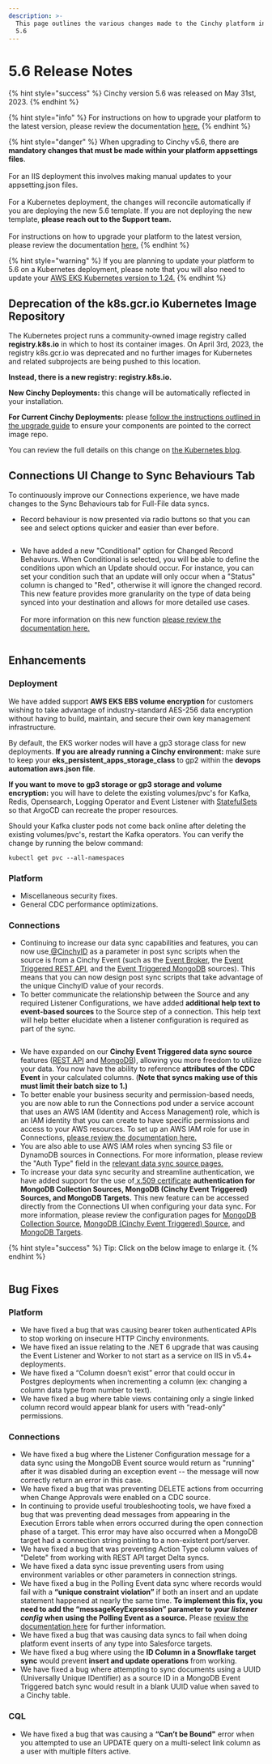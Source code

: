 ```yaml
---
description: >-
  This page outlines the various changes made to the Cinchy platform in version
  5.6
---
```


# 5.6 Release Notes

{% hint style="success" %}
Cinchy version 5.6 was released on May 31st, 2023.
{% endhint %}

{% hint style="info" %}
For instructions on how to upgrade your platform to the latest version, please review the documentation [here.](../../deployment-guide/upgrade-guides/)
{% endhint %}

{% hint style="danger" %}
When upgrading to Cinchy v5.6, there are **mandatory changes that must be made within your platform appsettings files**. \
\
For an IIS deployment this involves making manual updates to your appsetting.json files. \
\
For a Kubernetes deployment, the changes will reconcile automatically if you are deploying the new 5.6 template. If you are not deploying the new template, **please reach out to the Support team.** \
\
For instructions on how to upgrade your platform to the latest version, please review the documentation [here.](https://platform.docs.cinchy.com/deployment-guide/upgrade-guides/upgrading-cinchy-versions)
{% endhint %}

{% hint style="warning" %}
If you are planning to update your platform to 5.6 on a Kubernetes deployment, please note that you will also need to update your [AWS EKS Kubernetes version to 1.24.](../../deployment-guide/upgrade-guides/upgrading-cinchy-versions/kubernetes-upgrades/upgrading-aws-eks-kubernetes-version.md)
{% endhint %}

## Deprecation of the k8s.gcr.io Kubernetes Image Repository

The Kubernetes project runs a community-owned image registry called **registry.k8s.io** in which to host its container images. On April 3rd, 2023, the registry k8s.gcr.io was deprecated and no further images for Kubernetes and related subprojects are being pushed to this location.

**Instead, there is a new registry: registry.k8s.io.**

**New Cinchy Deployments:** this change will be automatically reflected in your installation.

**For Current Cinchy Deployments:** please [follow the instructions outlined in the upgrade guide](../../deployment-guide/upgrade-guides/upgrading-cinchy-versions/kubernetes-upgrades/updating-the-kubernetes-image-registry.md) to ensure your components are pointed to the correct image repo.

You can review the full details on this change on [the Kubernetes blog](https://kubernetes.io/blog/2023/02/06/k8s-gcr-io-freeze-announcement/).

## Connections UI Change to Sync Behaviours Tab

To continuously improve our Connections experience, we have made changes to the Sync Behaviours tab for Full-File data syncs.

* Record behaviour is now presented via radio buttons so that you can see and select options quicker and easier than ever before.

<figure><img src="../../.gitbook/assets/image (345).png" alt=""><figcaption></figcaption></figure>

* We have added a new "Conditional" option for Changed Record Behaviours. When Conditional is selected, you will be able to define the conditions upon which an Update should occur. For instance, you can set your condition such that an update will only occur when a "Status" column is changed to "Red", otherwise it will ignore the changed record. This new feature provides more granularity on the type of data being synced into your destination and allows for more detailed use cases.\
  \
  For more information on this new function [please review the documentation here.](../../data-syncs/building-data-syncs/sync-actions.md#full-file-sync-conditional-changed-record-behaviour)

<figure><img src="../../.gitbook/assets/image (454).png" alt=""><figcaption></figcaption></figure>

## Enhancements

### Deployment

We have added support **AWS EKS EBS volume encryption** for customers wishing to take advantage of industry-standard AES-256 data encryption without having to build, maintain, and secure their own key management infrastructure.

By default, the EKS worker nodes will have a gp3 storage class for new deployments. **If you are already running a Cinchy environment:** make sure to keep your **eks\_persistent\_apps\_storage\_class** to gp2 within the **devops automation aws.json file**.&#x20;

**If you want to move to gp3 storage or gp3 storage and volume encryption:** you will have to delete the existing volumes/pvc's for Kafka, Redis, Opensearch, Logging Operator and Event Listener with [StatefulSets](https://kubernetes.io/docs/concepts/workloads/controllers/statefulset/) so that ArgoCD can recreate the proper resources.&#x20;

Should your Kafka cluster pods not come back online after deleting the existing volumes/pvc's, restart the Kafka operators. You can verify the change by running the below command:

```
kubectl get pvc --all-namespaces
```

### Platform

* Miscellaneous security fixes.
* General CDC performance optimizations.

### Connections

* Continuing to increase our data sync capabilities and features, you can now use[ @CinchyID](https://platform.docs.cinchy.com/guides-for-using-cinchy/builder-guides/creating-tables/columns#1.1-cinchy-id) as a parameter in post sync scripts when the source is from a Cinchy Event (such as the [Event Broker](../../data-syncs/supported-data-sync-sources/cinchy-event-broker-cdc/), the [Event Triggered REST API](../../data-syncs/supported-data-sync-sources/rest-api-cinchy-event-triggered.md), and the [Event Triggered MongoDB](../../data-syncs/supported-data-sync-sources/mongodb-collection-cinchy-event-triggered.md) sources). This means that you can now design post sync scripts that take advantage of the unique CinchyID value of your records.
* To better communicate the relationship between the Source and any required Listener Configurations, we have added **additional help text to event-based sources** to the Source step of a connection. This help text will help better elucidate when a listener configuration is required as part of the sync.

<figure><img src="../../.gitbook/assets/image (103).png" alt=""><figcaption></figcaption></figure>

* We have expanded on our **Cinchy Event Triggered data sync source** features ([REST API](../../data-syncs/supported-data-sync-sources/rest-api-cinchy-event-triggered.md) and [MongoDB](../../data-syncs/supported-data-sync-sources/mongodb-collection-cinchy-event-triggered.md)), allowing you more freedom to utilize your data. You now have the ability to reference **attributes of the CDC Event** in your calculated columns. (**Note that syncs making use of this must limit their batch size to 1.)**
* To better enable your business security and permission-based needs, you are now able to run the Connections pod under a service account that uses an AWS IAM (Identity and Access Management) role, which is an IAM identity that you can create to have specific permissions and access to your AWS resources. To set up an AWS IAM role for use in Connections, [please review the documentation here.](../../deployment-guide/deployment-installation-guides/kubernetes-deployment-installation/configuring-aws-iam-for-connections.md)
* You are also able to use AWS IAM roles when syncing S3 file or DynamoDB sources in Connections. For more information, please review the "Auth Type" field in the [relevant data sync source pages.](../../data-syncs/supported-data-sync-sources/)
* To increase your data sync security and streamline authentication, we have added support for the use of[ x.509 certificate](https://sectigo.com/resource-library/what-is-x509-certificate) **authentication for MongoDB Collection Sources, MongoDB (Cinchy Event Triggered) Sources, and MongoDB Targets.** This new feature can be accessed directly from the Connections UI when configuring your data sync. For more information, please review the configuration pages for [MongoDB Collection Source](../../data-syncs/supported-data-sync-sources/mongodb-collection/), [MongoDB (Cinchy Event Triggered) Source](../../data-syncs/supported-data-sync-sources/mongodb-collection-cinchy-event-triggered.md), and [MongoDB Targets](../../data-syncs/supported-data-sync-destinations/mongodb-collection.md).

{% hint style="success" %}
Tip: Click on the below image to enlarge it.
{% endhint %}

<figure><img src="../../.gitbook/assets/image (350).png" alt=""><figcaption></figcaption></figure>

## Bug Fixes

### Platform

* We have fixed a bug that was causing bearer token authenticated APIs to stop working on insecure HTTP Cinchy environments.
* We have fixed an issue relating to the .NET 6 upgrade that was causing the Event Listener and Worker to not start as a service on IIS in v5.4+ deployments.
* We have fixed a “Column doesn’t exist” error that could occur in Postgres deployments when incrementing a column (ex: changing a column data type from number to text).
* We have fixed a bug where table views containing only a single linked column record would appear blank for users with “read-only” permissions.

### Connections

* We have fixed a bug where the Listener Configuration message for a data sync using the MongoDB Event source would return as "running" after it was disabled during an exception event -- the message will now correctly return an error in this case.
* We have fixed a bug that was preventing DELETE actions from occurring when Change Approvals were enabled on a CDC source.
* In continuing to provide useful troubleshooting tools, we have fixed a bug that was preventing dead messages from appearing in the Execution Errors table when errors occurred during the open connection phase of a target. This error may have also occurred when a MongoDB target had a connection string pointing to a non-existent port/server.
* We have fixed a bug that was preventing Action Type column values of "Delete" from working with REST API target Delta syncs.
* We have fixed a data sync issue preventing users from using environment variables or other parameters in connection strings.
* We have fixed a bug in the Polling Event data sync where records would fail with a **“unique constraint violation”** if both an insert and an update statement happened at nearly the same time. **To implement this fix, you need to add the “messageKeyExpression” parameter to your **_**listener config**_** when using the Polling Event as a source.** Please [review the documentation here](broken-reference) for further information.
* We have fixed a bug that was causing data syncs to fail when doing platform event inserts of any type into Salesforce targets.
* We have fixed a bug where using the **ID Column in a Snowflake target sync** would prevent **insert and update operations** from working.
* We have fixed a bug where attempting to sync documents using a UUID (Universally Unique IDentifier) as a source ID in a MongoDB Event Triggered batch sync would result in a blank UUID value when saved to a Cinchy table.

### CQL

* We have fixed a bug that was causing a **“Can’t be Bound"** error when you attempted to use an UPDATE query on a multi-select link column as a user with multiple filters active.
